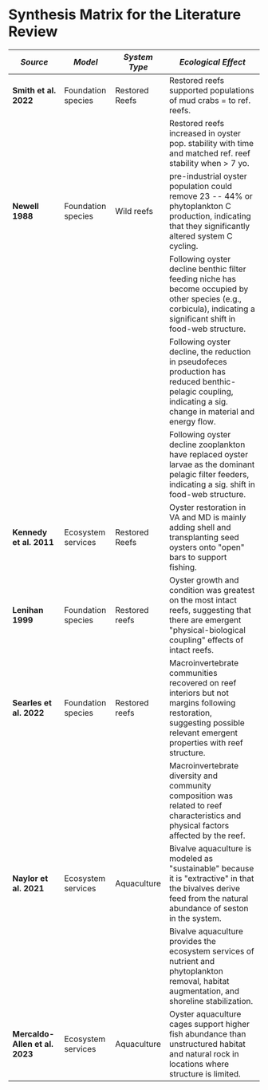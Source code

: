 # Synthesis Matrix for the Literature Review

| _Source_                       | _Model_            | _System Type_  | _Ecological Effect_ |
| ------                         | -----              | -----------    | -----------------   |
| **Smith et al. 2022**          | Foundation species | Restored Reefs | Restored reefs supported populations of mud crabs = to ref. reefs. |
|                                |                    |                | Restored reefs increased in oyster pop. stability with time and matched ref. reef stability when > 7 yo. |
| **Newell 1988**                | Foundation species | Wild reefs     | pre-industrial oyster population could remove 23 -- 44% or phytoplankton C production, indicating that they significantly altered system C cycling. |
|                                |                    |                | Following oyster decline benthic filter feeding niche has become occupied by other species (e.g., corbicula), indicating a significant shift in food-web structure. |
|                                |                    |                | Following oyster decline, the reduction in pseudofeces production has reduced benthic-pelagic coupling, indicating a sig. change in material and energy flow. |
|                                |                    |                | Following oyster decline zooplankton have replaced oyster larvae as the dominant pelagic filter feeders, indicating a sig. shift in food-web structure. |
| **Kennedy et al. 2011**        | Ecosystem services | Restored Reefs | Oyster restoration in VA and MD is mainly adding shell and transplanting seed oysters onto "open" bars to support fishing. |
| **Lenihan 1999**               | Foundation species | Restored reefs | Oyster growth and condition was greatest on the most intact reefs, suggesting that there are emergent "physical-biological coupling" effects of intact reefs. |
| **Searles et al. 2022**        | Foundation species | Restored reefs | Macroinvertebrate communities recovered on reef interiors but not margins following restoration, suggesting possible relevant emergent properties with reef structure. |
|                                |                    |                | Macroinvertebrate diversity and community composition was related to reef characteristics and physical factors affected by the reef. |
| **Naylor et al. 2021**         | Ecosystem services | Aquaculture    | Bivalve aquaculture is modeled as "sustainable" because it is "extractive" in that the bivalves derive feed from the natural abundance of seston in the system. |
|                                |                    |                | Bivalve aquaculture provides the ecosystem services of nutrient and phytoplankton removal, habitat augmentation, and shoreline stabilization. |
| **Mercaldo-Allen et al. 2023** | Ecosystem services | Aquaculture    | Oyster aquaculture cages support higher fish abundance than unstructured habitat and natural rock in locations where structure is limited. |
